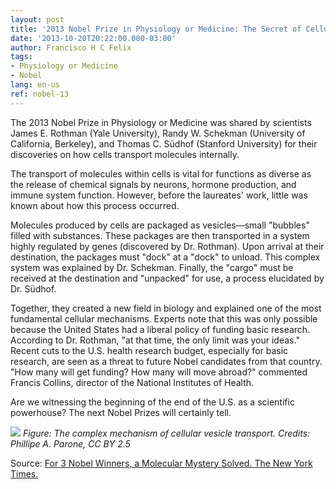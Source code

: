 ```yaml
---
layout: post
title: '2013 Nobel Prize in Physiology or Medicine: The Secret of Cellular Transport'
date: '2013-10-20T20:22:00.000-03:00'
author: Francisco H C Felix
tags:
- Physiology or Medicine
- Nobel
lang: en-us
ref: nobel-13
---
```


The 2013 Nobel Prize in Physiology or Medicine was shared by scientists James E. Rothman (Yale University), Randy W. Schekman (University of California, Berkeley), and Thomas C. Südhof (Stanford University) for their discoveries on how cells transport molecules internally.
<!--more-->

The transport of molecules within cells is vital for functions as diverse as the release of chemical signals by neurons, hormone production, and immune system function. However, before the laureates' work, little was known about how this process occurred.

Molecules produced by cells are packaged as vesicles—small "bubbles" filled with substances. These packages are then transported in a system highly regulated by genes (discovered by Dr. Rothman). Upon arrival at their destination, the packages must "dock" at a "dock" to unload. This complex system was explained by Dr. Schekman. Finally, the "cargo" must be received at the destination and "unpacked" for use, a process elucidated by Dr. Südhof.

Together, they created a new field in biology and explained one of the most fundamental cellular mechanisms. Experts note that this was only possible because the United States had a liberal policy of funding basic research. According to Dr. Rothman, "at that time, the only limit was your ideas." Recent cuts to the U.S. health research budget, especially for basic research, are seen as a threat to future Nobel candidates from that country. "How many will get funding? How many will move abroad?" commented Francis Collins, director of the National Institutes of Health.

Are we witnessing the beginning of the end of the U.S. as a scientific powerhouse? The next Nobel Prizes will certainly tell.

![](https://upload.wikimedia.org/wikipedia/commons/3/3e/Vesicle_traffic_and_phagophore.png)
_Figure: The complex mechanism of cellular vesicle transport. Credits: Phillipe A. Parone, CC BY 2.5_

Source: [For 3 Nobel Winners, a Molecular Mystery Solved. The New York Times.](https://www.nytimes.com/2013/10/08/health/3-win-joint-nobel-prize-in-medicine.html)
